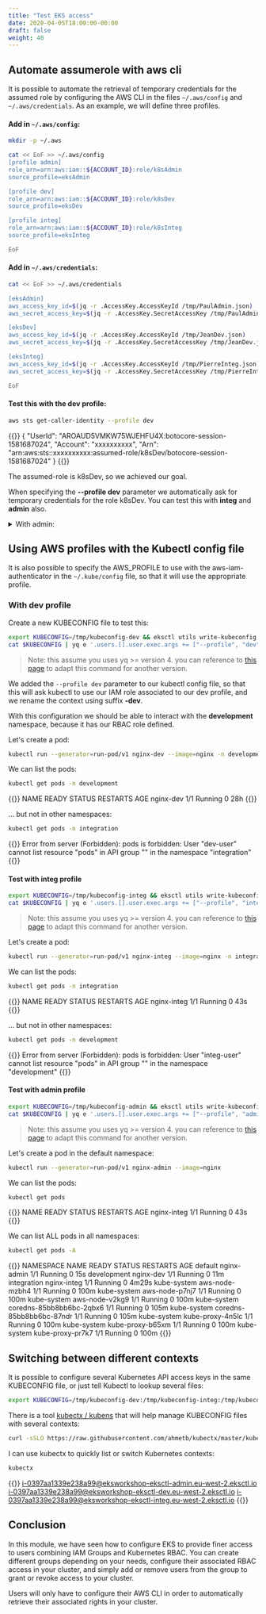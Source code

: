 ```yaml
---
title: "Test EKS access"
date: 2020-04-05T18:00:00-00:00
draft: false
weight: 40
---
```


## Automate assumerole with aws cli

It is possible to automate the retrieval of temporary credentials for the assumed role by configuring the AWS CLI in the files `~/.aws/config` and `~/.aws/credentials`.
As an example, we will define three profiles.

#### Add in `~/.aws/config`:

```bash
mkdir -p ~/.aws

cat << EoF >> ~/.aws/config
[profile admin]
role_arn=arn:aws:iam::${ACCOUNT_ID}:role/k8sAdmin
source_profile=eksAdmin

[profile dev]
role_arn=arn:aws:iam::${ACCOUNT_ID}:role/k8sDev
source_profile=eksDev

[profile integ]
role_arn=arn:aws:iam::${ACCOUNT_ID}:role/k8sInteg
source_profile=eksInteg

EoF
```

#### Add in `~/.aws/credentials`:

```bash
cat << EoF >> ~/.aws/credentials

[eksAdmin]
aws_access_key_id=$(jq -r .AccessKey.AccessKeyId /tmp/PaulAdmin.json)
aws_secret_access_key=$(jq -r .AccessKey.SecretAccessKey /tmp/PaulAdmin.json)

[eksDev]
aws_access_key_id=$(jq -r .AccessKey.AccessKeyId /tmp/JeanDev.json)
aws_secret_access_key=$(jq -r .AccessKey.SecretAccessKey /tmp/JeanDev.json)

[eksInteg]
aws_access_key_id=$(jq -r .AccessKey.AccessKeyId /tmp/PierreInteg.json)
aws_secret_access_key=$(jq -r .AccessKey.SecretAccessKey /tmp/PierreInteg.json)

EoF
```

#### Test this with the dev profile:

```bash
aws sts get-caller-identity --profile dev
```

{{<output>}}
{
    "UserId": "AROAUD5VMKW75WJEHFU4X:botocore-session-1581687024",
    "Account": "xxxxxxxxxx",
    "Arn": "arn:aws:sts::xxxxxxxxxx:assumed-role/k8sDev/botocore-session-1581687024"
}
{{</output>}}

The assumed-role is k8sDev, so we achieved our goal.

When specifying the **--profile dev** parameter we automatically ask for temporary credentials for the role k8sDev.
You can test this with **integ** and **admin** also.
 
<details>
  <summary>With admin:</summary>
  
```bash
aws sts get-caller-identity --profile admin
```

{{<output>}}
{
    "UserId": "AROAUD5VMKW77KXQAL7ZX:botocore-session-1582022121",
    "Account": "xxxxxxxxxx",
    "Arn": "arn:aws:sts::xxxxxxxxxx:assumed-role/k8sAdmin/botocore-session-1582022121"
}
{{</output>}}

> When specifying the **--profile admin** parameter we automatically ask for temporary credentials for the role k8sAdmin
</details>

## Using AWS profiles with the Kubectl config file

It is also possible to specify the AWS_PROFILE to use with the aws-iam-authenticator in the `~/.kube/config` file, so that it will use the appropriate profile.

### With dev profile

Create a new KUBECONFIG file to test this:

```bash
export KUBECONFIG=/tmp/kubeconfig-dev && eksctl utils write-kubeconfig --cluster eksworkshop-eksctl
cat $KUBECONFIG | yq e '.users.[].user.exec.args += ["--profile", "dev"]' - -- | sed 's/eksworkshop-eksctl./eksworkshop-eksctl-dev./g' | sponge $KUBECONFIG
```

> Note: this assume you uses yq >= version 4. you can reference to [this page](https://mikefarah.gitbook.io/yq/upgrading-from-v3) to adapt this command for another version.

We added the `--profile dev` parameter to our kubectl config file, so that this will ask kubectl to use our IAM role associated to our dev profile, and we rename the context using suffix **-dev**.

With this configuration we should be able to interact with the **development** namespace, because it has our RBAC role defined.

Let's create a pod:

```bash
kubectl run --generator=run-pod/v1 nginx-dev --image=nginx -n development
```

We can list the pods:

```bash
kubectl get pods -n development
```

{{<output>}}
NAME                     READY   STATUS    RESTARTS   AGE
nginx-dev   1/1     Running   0          28h
{{</output>}}

... but not in other namespaces:

```bash
kubectl get pods -n integration
```

{{<output>}}
Error from server (Forbidden): pods is forbidden: User "dev-user" cannot list resource "pods" in API group "" in the namespace "integration"
{{</output>}}

#### Test with integ profile

```bash
export KUBECONFIG=/tmp/kubeconfig-integ && eksctl utils write-kubeconfig eksworkshop-eksctl
cat $KUBECONFIG | yq e '.users.[].user.exec.args += ["--profile", "integ"]' - -- | sed 's/eksworkshop-eksctl./eksworkshop-eksctl-integ./g' | sponge $KUBECONFIG
```

> Note: this assume you uses yq >= version 4. you can reference to [this page](https://mikefarah.gitbook.io/yq/upgrading-from-v3) to adapt this command for another version.

Let's create a pod:

```bash
kubectl run --generator=run-pod/v1 nginx-integ --image=nginx -n integration
```

We can list the pods:

```bash
kubectl get pods -n integration
```

{{<output>}}
NAME          READY   STATUS    RESTARTS   AGE
nginx-integ   1/1     Running   0          43s
{{</output>}}

... but not in other namespaces:

```bash
kubectl get pods -n development
```

{{<output>}}
Error from server (Forbidden): pods is forbidden: User "integ-user" cannot list resource "pods" in API group "" in the namespace "development"
{{</output>}}

#### Test with admin profile

```bash
export KUBECONFIG=/tmp/kubeconfig-admin && eksctl utils write-kubeconfig eksworkshop-eksctl
cat $KUBECONFIG | yq e '.users.[].user.exec.args += ["--profile", "admin"]' - -- | sed 's/eksworkshop-eksctl./eksworkshop-eksctl-admin./g' | sponge $KUBECONFIG
```

> Note: this assume you uses yq >= version 4. you can reference to [this page](https://mikefarah.gitbook.io/yq/upgrading-from-v3) to adapt this command for another version.

Let's create a pod in the default namespace:

```bash
kubectl run --generator=run-pod/v1 nginx-admin --image=nginx
```

We can list the pods:

```bash
kubectl get pods
```

{{<output>}}
NAME          READY   STATUS    RESTARTS   AGE
nginx-integ   1/1     Running   0          43s
{{</output>}}

We can list ALL pods in all namespaces:

```bash
kubectl get pods -A
```

{{<output>}}
NAMESPACE     NAME                       READY   STATUS    RESTARTS   AGE
default       nginx-admin                1/1     Running   0          15s
development   nginx-dev                  1/1     Running   0          11m
integration   nginx-integ                1/1     Running   0          4m29s
kube-system   aws-node-mzbh4             1/1     Running   0          100m
kube-system   aws-node-p7nj7             1/1     Running   0          100m
kube-system   aws-node-v2kg9             1/1     Running   0          100m
kube-system   coredns-85bb8bb6bc-2qbx6   1/1     Running   0          105m
kube-system   coredns-85bb8bb6bc-87ndr   1/1     Running   0          105m
kube-system   kube-proxy-4n5lc           1/1     Running   0          100m
kube-system   kube-proxy-b65xm           1/1     Running   0          100m
kube-system   kube-proxy-pr7k7           1/1     Running   0          100m
{{</output>}}

## Switching between different contexts

It is possible to configure several Kubernetes API access keys in the same KUBECONFIG file, or just tell Kubectl to lookup several files:

```bash
export KUBECONFIG=/tmp/kubeconfig-dev:/tmp/kubeconfig-integ:/tmp/kubeconfig-admin
```

There is a tool [kubectx / kubens](https://github.com/ahmetb/kubectx) that will help manage KUBECONFIG files with several contexts:

```bash
curl -sSLO https://raw.githubusercontent.com/ahmetb/kubectx/master/kubectx && chmod 755 kubectx && sudo mv kubectx /usr/local/bin
```

I can use kubectx to quickly list or switch Kubernetes contexts:

```bash
kubectx
```

{{<output>}}
i-0397aa1339e238a99@eksworkshop-eksctl-admin.eu-west-2.eksctl.io
i-0397aa1339e238a99@eksworkshop-eksctl-dev.eu-west-2.eksctl.io
i-0397aa1339e238a99@eksworkshop-eksctl-integ.eu-west-2.eksctl.io
{{</output>}}

## Conclusion

In this module, we have seen how to configure EKS to provide finer access to users combining IAM Groups and Kubernetes RBAC.
You can create different groups depending on your needs, configure their associated RBAC access in your cluster, and simply add or remove users from the group to grant or revoke access to your cluster.

Users will only have to configure their AWS CLI in order to automatically retrieve their associated rights in your cluster.

